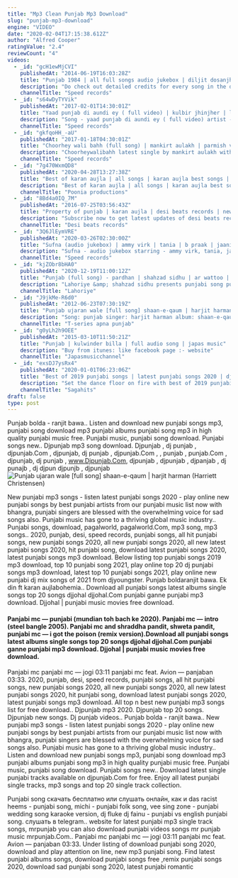 ```yaml
---
title: "Mp3 Clean Punjab Mp3 Download"
slug: "punjab-mp3-download"
engine: "VIDEO"
date: "2020-02-04T17:15:38.612Z"
author: "Alfred Cooper"
ratingValue: "2.4"
reviewCount: "4"
videos:
  - _id: "gcH1ewMjCVI"
    publishedAt: "2014-06-19T16:03:28Z"
    title: "Punjab 1984 | all full songs audio jukebox | diljit dosanjh"
    description: "Do check out detailed credits for every song in the description below chano - 00:01 sodha laun nu - 02:46 rangrut - 05:25 kismat - 08:29 swaah ban"
    channelTitle: "Speed records"
  - _id: "s64wDyTYVik"
    publishedAt: "2017-02-01T14:30:01Z"
    title: "Yaad punjab di aundi ey ( full video) | kulbir jhinjher | latest punjabi song 2017 | speed records"
    description: "Song - yaad punjab di aundi ey ( full video) artist - kulbir jhinjher label - speed records saavan- gaana- eros-"
    channelTitle: "Speed records"
  - _id: "gkfqoHH_-aU"
    publishedAt: "2017-01-18T04:30:01Z"
    title: "Choorhey wali bahh (full song) | mankirt aulakh | parmish verma | sonia mann | latest songs 2017"
    description: "Choorheywalibahh latest single by mankirt aulakh with music by gupz sehra. Tik tok video link - stream download from itunes"
    channelTitle: "Speed records"
  - _id: "7g470WxmQD8"
    publishedAt: "2020-04-28T13:27:38Z"
    title: "Best of karan aujla | all songs | karan aujla best songs | seawaves mp3 | mashup 2020"
    description: "Best of karan aujla | all songs | karan aujla best songs | seawaves mp3 | mashup 2020 email: seawavesmp3@gmail.Com no copyright"
    channelTitle: "Poonia productions"
  - _id: "8Bd4a0IQ_7M"
    publishedAt: "2016-07-25T03:56:43Z"
    title: "Property of punjab | karan aujla | desi beats records | new punjabi songs 2016 |"
    description: "Subscribe now to get latest updates of desi beats records Phone : +918725921313 (india) desi beats records"
    channelTitle: "Desi beats records"
  - _id: "3Q6JlEymVRE"
    publishedAt: "2020-03-26T02:30:00Z"
    title: "Sufna (audio jukebox) | ammy virk | tania | b praak | jaani | latest punjabi songs 2020"
    description: "Sufna - audio jukebox starring - ammy virk, tania, jagjeet sandhu, seema kaushal, jasmin bajwa, kaka kautki, mohini toor, lakha lehri, balwinder bullet,"
    channelTitle: "Speed records"
  - _id: "kjZObr8bHA0"
    publishedAt: "2020-12-19T11:00:12Z"
    title: "Punjab (full song) - pardhan | shahzad sidhu | ar wattoo | mansoor ahmad | ijaz ghoug | lahoriye"
    description: "Lahoriye &amp; shahzad sidhu presents punjabi song punjab in the support of farmers all over the world. The song contributed by very talented waqar bhinder"
    channelTitle: "Lahoriye"
  - _id: "J9jkMe-R6d0"
    publishedAt: "2012-06-23T07:30:19Z"
    title: "Punjab ujaran wale [full song] shaan-e-qaum | harjit harman"
    description: "Song: punjab singer: harjit harman album: shaan-e-qaum (pride of the nation) music label: t-series for all updates subscribe our channel"
    channelTitle: "T-series apna punjab"
  - _id: "g0yLh2h9OEE"
    publishedAt: "2015-03-10T11:50:21Z"
    title: "Punjab | kulwinder billa | full audio song | japas music"
    description: "Buy from itunes: like facebook page :- website"
    channelTitle: "Japasmusicchannel"
  - _id: "exsDJ7ysRx4"
    publishedAt: "2020-01-01T06:23:06Z"
    title: "Best of 2019 punjabi songs | latest punjabi songs 2020 | dj party songs | audio jukebox | saga music"
    description: "Set the dance floor on fire with best of 2019 punjabi songs dj non stop punjabi songs 2019 by jordan sandhu, sidhu moose wala, bohemia, badshah,"
    channelTitle: "Sagahits"
draft: false
type: post
---
```


Punjab bolda - ranjit bawa.. Listen and download new punjabi songs mp3, punjabi song download mp3 punjabi albums punjabi song mp3 in high quality punjabi music free. Punjabi music, punjabi song download. Punjabi songs new.. Djpunjab mp3 song download. Djpunjab , dj punjab , djpunjab.Com , djpunjab, dj punjab , djpunjab.Com , , punjab , punjab.Com , djpunjab, dj punjab , www.Djpunjab.Com, djpunjab , djpunjab , djpanjab , dj punajb , dj djpun djpunjb , djpunjab
![Punjab ujaran wale [full song] shaan-e-qaum | harjit harman (Harriett Christensen)](https://i.ytimg.com/vi/J9jkMe-R6d0/hqdefault.jpg "Punjab ujaran wale [full song] shaan-e-qaum | harjit harman (Elijah Hicks)")

New punjabi mp3 songs - listen latest punjabi songs 2020 - play online new punjabi songs by best punjabi artists from our punjabi music list now with bhangra, punjabi singers are blessed with the overwhelming voice for sad songs also. Punjabi music has gone to a thriving global music industry.. Punjabi songs, download, pagalworld, pagalworld.Com, mp3 song, mp3 songs.. 2020, punjab, desi, speed records, punjabi songs, all hit punjabi songs, new punjabi songs 2020, all new punjabi songs 2020, all new latest punjabi songs 2020, hit punjabi song, download latest punjabi songs 2020, latest punjabi songs mp3 download. Below listing top punjabi songs 2019 mp3 download, top 10 punjabi song 2021, play online top 20 dj punjabi songs mp3 download, latest top 10 punjabi songs 2021, play online new punjabi dj mix songs of 2021 from djyoungster. Punjab boldaranjit bawa. Ek din ft karan aujlabohemia.. Download all punjabi songs latest albums single songs top 20 songs djjohal djjohal.Com punjabi ganne punjabi mp3 download. Djjohal | punjabi music movies free download.
<!--inArticleAds-->

<!--galleryOne-->

#### Panjabi mc — punjabi (mundian toh bach ke 2020). Panjabi mc — intro (steel bangle 2005). Panjabi mc and shraddha pandit, shweta pandit, punjabi mc — i got the poison (remix version).Download all punjabi songs latest albums single songs top 20 songs djjohal djjohal.Com punjabi ganne punjabi mp3 download. Djjohal | punjabi music movies free download.
<!--inArticleAds-->

<!--galleryTwo-->

Panjabi mc panjabi mc — jogi 03:11 panjabi mc feat. Avion — panjaban 03:33. 2020, punjab, desi, speed records, punjabi songs, all hit punjabi songs, new punjabi songs 2020, all new punjabi songs 2020, all new latest punjabi songs 2020, hit punjabi song, download latest punjabi songs 2020, latest punjabi songs mp3 download. All top n best new punjabi mp3 songs list for free download.. Djpunjab mp3 2020. Djpunjab top 20 songs. Djpunjab new songs. Dj punjab videos.. Punjab bolda - ranjit bawa.. New punjabi mp3 songs - listen latest punjabi songs 2020 - play online new punjabi songs by best punjabi artists from our punjabi music list now with bhangra, punjabi singers are blessed with the overwhelming voice for sad songs also. Punjabi music has gone to a thriving global music industry.. Listen and download new punjabi songs mp3, punjabi song download mp3 punjabi albums punjabi song mp3 in high quality punjabi music free. Punjabi music, punjabi song download. Punjabi songs new.. Download latest single punjabi tracks available on djpunjab.Com for free. Enjoy all latest punjabi single tracks, mp3 songs and top 20 single track collection.
<!--galleryThree-->

Punjabi song cкачать бесплатно или слушать онлайн, как и das racist heems - punjabi song, michi - punjabi folk song, vee sing zone - punjabi wedding song karaoke version, dj fluke dj fainu - punjabi vs english punjabi song. слушать в telegram.. website for latest punjabi mp3 single track songs, mrpunjab you can also download punjabi videos songs mr punjab music mrpunjab.Com.. Panjabi mc panjabi mc — jogi 03:11 panjabi mc feat. Avion — panjaban 03:33. Under listing of download punjabi song 2020, download and play attention on line, new mp3 punjabi song. Find latest punjabi albums songs, download punjabi songs free ,remix punjabi songs 2020, download sad punjabi song 2020, latest punjabi romantic